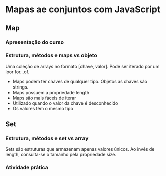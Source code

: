 # Mapas ae conjuntos com JavaScript
## Map
### Apresentação do curso
### Estrutura, métodos e maps vs objeto
Uma coleção de arrays no formato [chave, valor]. Pode ser iterado por um loor for...of.

- Maps podem ter chaves de qualquer tipo. Objetos as chaves são strings.
- Maps possuem a propriedade length
- Maps são mais fáceis de iterar
- Utilizado quando o valor da chave é desconhecido
- Os valores têm o mesmo tipo

## Set
### Estrutura, métodos e set vs array
Sets são estruturas que armazenam apenas valores únicos. Ao invés de length, consulta-se o tamanho pela propriedade size.

### Atividade prática